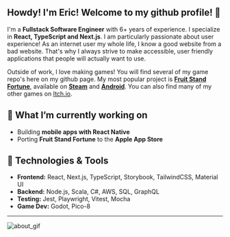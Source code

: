 ## Howdy! I'm Eric! Welcome to my github profile! 👋

I'm a **Fullstack Software Engineer** with 6+ years of experience. I specialize in **React, TypeScript and Next.js**. I am particularly passionate about user experience! As an internet user my whole life, I know a good website from a bad website. That's why I always strive to make accessible, user friendly applications that people will actually want to use. 

Outside of work, I love making games! You will find several of my game repo's here on my github page. My most popular project is **[Fruit Stand Fortune](https://store.steampowered.com/app/3306030/Fruit_Stand_Fortune/)**, available on **[Steam](https://store.steampowered.com/app/3306030/Fruit_Stand_Fortune/)** and **[Android](https://play.google.com/store/apps/details?id=org.ggg.fruitstandfortune)**. You can also find many of my other games on [Itch.io](https://gummygrenadegames.itch.io/). 

## 🌱 What I’m currently working on
- Building **mobile apps with React Native**  
- Porting **Fruit Stand Fortune** to the **Apple App Store**  

## 🔧 Technologies & Tools

- **Frontend:** React, Next.js, TypeScript, Storybook, TailwindCSS, Material UI  
- **Backend:** Node.js, Scala, C#, AWS, SQL, GraphQL  
- **Testing:** Jest, Playwright, Vitest, Mocha  
- **Game Dev:** Godot, Pico-8

---

![about_gif](https://github.com/user-attachments/assets/f1a3dacc-0e13-41e8-b96d-79a50b53e20c)
